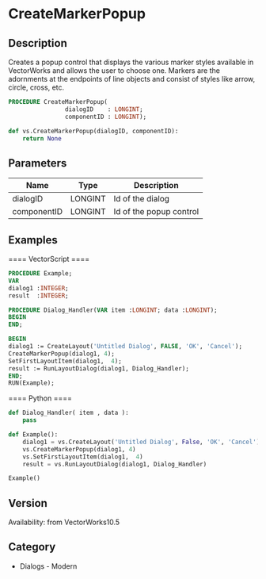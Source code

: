 # CreateMarkerPopup

## Description
Creates a popup control that displays the various marker styles available in VectorWorks and allows the user to choose one.  Markers are the adornments at the endpoints of line objects and consist of styles like arrow, circle, cross, etc.

```pascal
PROCEDURE CreateMarkerPopup(
				dialogID    : LONGINT;
				componentID : LONGINT);
```

```python
def vs.CreateMarkerPopup(dialogID, componentID):
    return None
```

## Parameters
|Name|Type|Description|
|---|---|---|
|dialogID|LONGINT|Id of the dialog|
|componentID|LONGINT|Id of the popup control|

## Examples
==== VectorScript ====
```pascal
PROCEDURE Example;
VAR
dialog1	:INTEGER;
result	:INTEGER;

PROCEDURE Dialog_Handler(VAR item :LONGINT; data :LONGINT);
BEGIN
END;

BEGIN
dialog1 := CreateLayout('Untitled Dialog', FALSE, 'OK', 'Cancel');
CreateMarkerPopup(dialog1, 4);
SetFirstLayoutItem(dialog1,  4);
result := RunLayoutDialog(dialog1, Dialog_Handler);
END;
RUN(Example);
```
==== Python ====
```python
def Dialog_Handler( item , data ):
	pass

def Example():
	dialog1 = vs.CreateLayout('Untitled Dialog', False, 'OK', 'Cancel')
	vs.CreateMarkerPopup(dialog1, 4)
	vs.SetFirstLayoutItem(dialog1,  4)
	result = vs.RunLayoutDialog(dialog1, Dialog_Handler)

Example()
```

## Version
Availability: from VectorWorks10.5

## Category
* Dialogs - Modern

